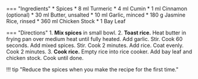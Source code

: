 === "Ingredients"
    * Spices
        * 8 ml Turmeric
        * 4 ml Cumin
        * 1 ml Cinnamon (optional)
    * 30 ml Butter, unsalted
    * 10 ml Garlic, minced
    * 180 g Jasmine Rice, rinsed
    * 360 ml Chicken Stock
    * 1 Bay Leaf

=== "Directions"
    1. **Mix spices** in small bowl.
    2. **Toast rice.** Heat butter in frying pan over medium heat until fully heated. Add garlic. Stir. Cook 60 seconds. Add mixed spices. Stir. Cook 2 minutes. Add rice. Coat evenly. Cook 2 minutes.
    3. **Cook rice.** Empty rice into rice cooker. Add bay leaf and chicken stock. Cook until done.

!!! tip "Reduce the spices when you make the recipe for the first time."

[^1]:
    Moncel, Beth. ["Yellow Jasmine Rice."](https://www.budgetbytes.com/yellow-jasmine-rice/) *Budget Bytes.* 14 June 2018. Accessed 2020.
